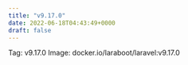 ```yaml
---
title: "v9.17.0"
date: 2022-06-18T04:43:49+0000
draft: false
---
```


Tag: v9.17.0
Image: docker.io/laraboot/laravel:v9.17.0
